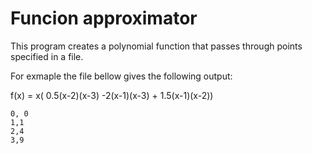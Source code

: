# Funcion approximator
This program creates a polynomial function that passes through points specified in a file.

For exmaple the file bellow gives the following output:

f(x) = x( 0.5(x-2)(x-3) -2(x-1)(x-3) + 1.5(x-1)(x-2))

```
0, 0
1,1
2,4
3,9
```

